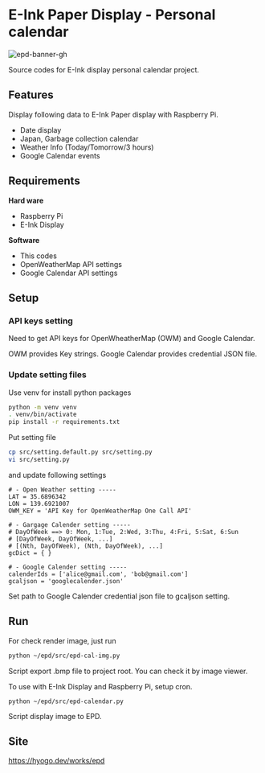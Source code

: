 # E-Ink Paper Display - Personal calendar
![epd-banner-gh](https://github.com/crevavo/epd/assets/10239961/ffbc511f-9a6e-4f51-9a14-cd04cf18aa39)

Source codes for E-Ink display personal calendar project.

## Features
Display following data to E-Ink Paper display with Raspberry Pi.

- Date display
- Japan, Garbage collection calendar
- Weather Info (Today/Tomorrow/3 hours)
- Google Calendar events

## Requirements
**Hard ware**
- Raspberry Pi
- E-Ink Display

**Software**
- This codes
- OpenWeatherMap API settings
- Google Calendar API settings

## Setup
### API keys setting
Need to get API keys for OpenWheatherMap (OWM) and Google Calendar.

OWM provides Key strings. Google Calendar provides credential JSON file.

### Update setting files
Use venv for install python packages
```bash
python -m venv venv
. venv/bin/activate
pip install -r requirements.txt
```

Put setting file
```bash
cp src/setting.default.py src/setting.py
vi src/setting.py
```
and update following settings

```
# - Open Weather setting -----
LAT = 35.6896342
LON = 139.6921007
OWM_KEY = 'API Key for OpenWeatherMap One Call API'

# - Gargage Calender setting -----
# DayOfWeek ==> 0: Mon, 1:Tue, 2:Wed, 3:Thu, 4:Fri, 5:Sat, 6:Sun
# [DayOfWeek, DayOfWeek, ...]
# [(Nth, DayOfWeek), (Nth, DayOfWeek), ...]
gcDict = { }

# - Google Calender setting -----
calenderIds = ['alice@gmail.com', 'bob@gmail.com']
gcaljson = 'googlecalender.json'
```

Set path to Google Calender credential json file to gcaljson setting.

## Run
For check render image, just run
```bash
python ~/epd/src/epd-cal-img.py
```
Script export .bmp file to project root. You can check it by image viewer.


To use with E-Ink Display and Raspberry Pi, setup cron.
```bash:cron
python ~/epd/src/epd-calendar.py
```
Script display image to EPD.

## Site
https://hyogo.dev/works/epd
